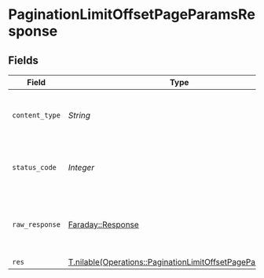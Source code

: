 # PaginationLimitOffsetPageParamsResponse


## Fields

| Field                                                                                                                      | Type                                                                                                                       | Required                                                                                                                   | Description                                                                                                                |
| -------------------------------------------------------------------------------------------------------------------------- | -------------------------------------------------------------------------------------------------------------------------- | -------------------------------------------------------------------------------------------------------------------------- | -------------------------------------------------------------------------------------------------------------------------- |
| `content_type`                                                                                                             | *String*                                                                                                                   | :heavy_check_mark:                                                                                                         | HTTP response content type for this operation                                                                              |
| `status_code`                                                                                                              | *Integer*                                                                                                                  | :heavy_check_mark:                                                                                                         | HTTP response status code for this operation                                                                               |
| `raw_response`                                                                                                             | [Faraday::Response](https://www.rubydoc.info/gems/faraday/Faraday/Response)                                                | :heavy_minus_sign:                                                                                                         | Raw HTTP response; suitable for custom response parsing                                                                    |
| `res`                                                                                                                      | [T.nilable(Operations::PaginationLimitOffsetPageParamsRes)](../../models/operations/paginationlimitoffsetpageparamsres.md) | :heavy_minus_sign:                                                                                                         | OK                                                                                                                         |